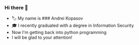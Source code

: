 ### Hi there 👋
- 🏷️ My name is ### Andrei Kopasov
- 🎓 I recently graduated with a degree in Information Security 
- Now I'm getting back into python programming
- I will be glad to your attention!

<!--
**habrvalg/habrvalg** is a ✨ _special_ ✨ repository because its `README.md` (this file) appears on your GitHub profile.

Here are some ideas to get you started:

- 🔭 I’m currently working on ...
- 🌱 I’m currently learning ...
- 👯 I’m looking to collaborate on ...
- 🤔 I’m looking for help with ...
- 💬 Ask me about ...
- 📫 How to reach me: ...
- 😄 Pronouns: ...
- ⚡ Fun fact: ...
-->
